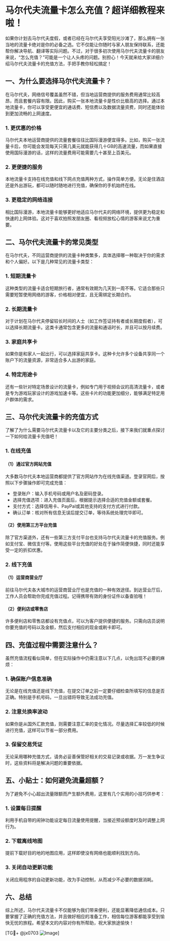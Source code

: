 # 马尔代夫流量卡怎么充值？超详细教程来啦！

如果你计划去马尔代夫度假，或者已经在马尔代夫享受阳光沙滩了，那么拥有一张当地的流量卡绝对是你的必备之选。它不仅能让你随时与家人朋友保持联系，还能帮你解决导航、翻译等实际问题。不过，对于很多初次使用马尔代夫流量卡的朋友来说，“怎么充值？”可能是一个让人头疼的问题。别担心！今天就来给大家详细介绍马尔代夫流量卡的充值方法，手把手教你轻松搞定！

## 一、为什么要选择马尔代夫流量卡？

在马尔代夫，网络信号覆盖虽然不错，但当地运营商提供的服务费用通常比较高昂，而且套餐内容有限。因此，购买一张本地流量卡是性价比极高的选择。通过本地流量卡，你可以享受更便宜的通话费、短信费以及数据流量资费，同时还能体验到更加流畅的上网速度。

### 1. 更优惠的价格
马尔代夫本地运营商提供的流量套餐往往比国际漫游便宜得多。比如，购买一张流量卡后，你可能会发现每天只需几美元就能获得几十GB的高速流量，而如果直接使用国际漫游的话，这样的流量费用可能需要几十甚至上百美元。

### 2. 更便捷的服务
本地流量卡支持在线充值和线下网点充值两种方式，操作简单方便。无论是住酒店还是外出游玩，都可以随时随地进行充值，确保你的手机始终在线。

### 3. 更稳定的网络连接
相比国际漫游，本地流量卡能够更好地适应马尔代夫的网络环境，提供更为稳定和快速的上网体验。这对于喜欢拍照发朋友圈、看视频放松心情的游客来说尤为重要。

## 二、马尔代夫流量卡的常见类型

在马尔代夫，不同运营商提供的流量卡种类繁多，具体选择哪一种取决于你的需求和个人偏好。以下是几种常见的流量卡类型：

### 1. 短期流量卡
这种类型的流量卡适合短期旅行者，通常有效期为几天到一周不等。它适合那些只需要短暂使用网络的游客，价格相对便宜，且无需绑定长期合约。

### 2. 长期流量卡
对于计划在马尔代夫停留较长时间的人士（如工作签证持有者或长期度假者），可以选择长期流量卡。这类卡通常包含更多的流量和通话时长，并且可以按月续费。

### 3. 家庭共享卡
如果你是和家人一起出行，可以选择家庭共享卡。这种卡允许多个设备共享同一个账户下的流量资源，非常适合多人出游的家庭。

### 4. 特定用途卡
还有一些针对特定场景设计的流量卡，例如专门用于视频会议的高清流量卡，或者是专为游戏玩家设计的游戏加速卡等。这些卡片的功能更加细分，能够满足特定用户群体的需求。

## 三、马尔代夫流量卡的充值方式

了解了为什么需要马尔代夫流量卡以及它的主要分类之后，接下来我们就重点探讨一下如何给流量卡充值吧！

### 1. 在线充值

#### （1）通过官方网站充值
大多数马尔代夫本地运营商都提供了官方网站作为在线充值渠道。登录官网后，按照以下步骤操作即可完成充值：
- 登录账户：输入手机号码或用户名及密码登录。
- 选择充值选项：进入充值页面后，根据提示选择合适的充值金额或套餐。
- 支付方式：选择信用卡、PayPal或其他支持的支付方式进行付款。
- 确认订单：核对所有信息无误后提交订单，等待系统处理完毕即可。

#### （2）使用第三方平台充值
除了官方渠道外，还有一些第三方支付平台也支持马尔代夫流量卡的充值服务。例如支付宝、微信支付等。使用这些平台充值的好处在于操作简便快捷，同时还能享受一定的折扣优惠。

### 2. 线下充值

#### （1）运营商营业厅
前往马尔代夫各大城市的运营商营业厅也是充值的一种有效途径。到达营业厅后，工作人员会帮助你完成充值过程。记得携带有效的身份证件以备查验哦！

#### （2）便利店或零售店
许多便利店和零售店都设有充值点，可以为客户提供便捷的服务。只需向店员说明你要充值的号码以及金额，然后支付相应的现金或刷卡即可。

## 四、充值过程中需要注意什么？

虽然充值流程看似简单，但在实际操作中仍需注意以下几点，以免出现不必要的麻烦：

### 1. 确保账户信息准确
无论是在线充值还是线下充值，在提交订单之前一定要仔细检查所填写的信息是否正确。特别是手机号码，一旦出错将导致无法成功充值。

### 2. 注意兑换率波动
如果你是从国外汇款充值，则需要注意汇率的变化情况。尽量选择汇率较低的时候进行充值，这样可以节省一部分费用。

### 3. 保留交易凭证
无论采用哪种充值方式，请务必妥善保管好相关的交易记录或收据。万一发生争议时，这些资料将是解决问题的重要依据。

## 五、小贴士：如何避免流量超额？

为了避免不小心超出流量限额而产生额外费用，这里有几个实用的小技巧供参考：

### 1. 设置每日提醒
利用手机自带的闹钟功能设定每日流量使用提醒，当接近预设额度时及时调整上网行为。

### 2. 下载离线地图
提前下载好目的地的地图应用，这样即使没有网络也能顺利找到方向。

### 3. 关闭自动更新功能
关闭应用程序的自动更新功能，改为手动控制，从而减少不必要的数据消耗。

## 六、总结

综上所述，马尔代夫流量卡不仅能够为我们带来便利，还能显著降低通信成本。只要掌握了正确的充值方法，并且做好相应的准备工作，相信每位游客都能享受到愉快无忧的旅程。希望本文的内容对你有所帮助，祝大家旅途愉快！

[TG💪+ @jx0703 ![Image](https://github.com/user-attachments/assets/dbca1d08-cadb-493c-b0ec-ad6f7a83f270)]